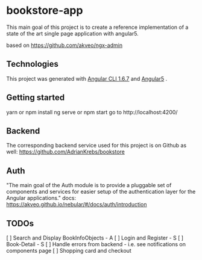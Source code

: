 # bookstore-app

This main goal of this project is to create a reference implementation of a state of the art single page application with angular5.


based on https://github.com/akveo/ngx-admin

## Technologies

This project was generated with [Angular CLI 1.6.7](https://cli.angular.io/) and [Angular5](https://angular.io/) .


## Getting started
   yarn or npm install
   ng serve or npm start
   go to http://localhost:4200/


## Backend
   The corresponding backend service used for this project is on Github as well: 
   https://github.com/AdrianKrebs/bookstore
   
## Auth
"The main goal of the Auth module is to provide a pluggable set of components and services for easier setup of the authentication layer for the Angular applications."
docs: https://akveo.github.io/nebular/#/docs/auth/introduction



## TODOs

[ ] Search and Display BookInfoObjects - A 
[ ] Login and Register - S
[ ] Book-Detail - S 
[ ] Handle errors from backend - i.e. see notifications on components page 
[ ] Shopping card and checkout



